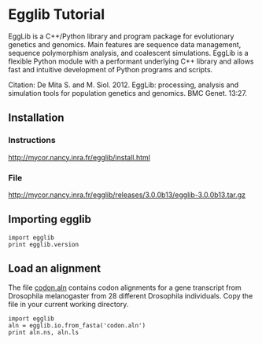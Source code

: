# Egglib Tutorial

EggLib is a C++/Python library and program package for evolutionary genetics and genomics. Main features are sequence data management, sequence polymorphism analysis, and coalescent simulations. EggLib is a flexible Python module with a performant underlying C++ library and allows fast and intuitive development of Python programs and scripts.

Citation: De Mita S. and M. Siol. 2012. EggLib: processing, analysis and simulation tools for population genetics and genomics. BMC Genet. 13:27.

## Installation

### Instructions

http://mycor.nancy.inra.fr/egglib/install.html

### File

http://mycor.nancy.inra.fr/egglib/releases/3.0.0b13/egglib-3.0.0b13.tar.gz

## Importing egglib

```
import egglib
print egglib.version
```

## Load an alignment

The file [codon.aln](codon.aln) contains codon alignments for a gene transcript from Drosophila melanogaster from 28 different Drosophila individuals. Copy the file in your current working directory.

```
import egglib
aln = egglib.io.from_fasta('codon.aln')
print aln.ns, aln.ls
```
